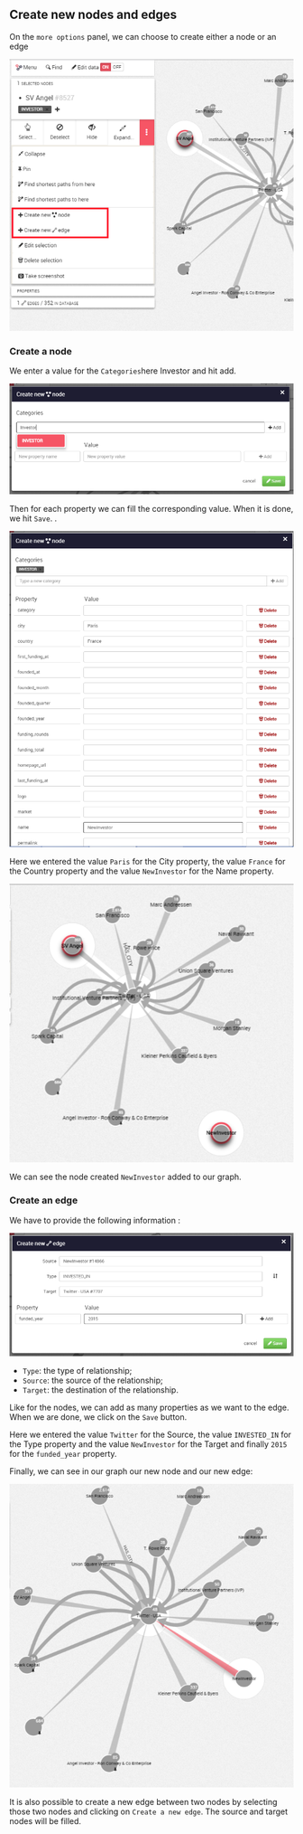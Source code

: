## Create new nodes and edges

On the ```more options``` panel, we can choose to create either a node or an edge

![](A1.png)

### Create a node

We enter a value for the ```Categories```here Investor and hit add. 

![](A2.png)

Then for each property we can fill the corresponding value. When it is done, we hit ```Save```.
.

![](A3.png)

Here we entered the value ```Paris``` for the City property, the value ```France``` for the Country property and the value ```NewInvestor``` for the Name property.

![](A5.png)

We can see the node created ```NewInvestor``` added to our graph.


### Create an edge

We have to provide the following information :

![](A6.png)

* ```Type```: the type of relationship;
* ```Source```: the source of the relationship;
* ```Target```: the destination of the relationship.

Like for the nodes, we can add as many properties as we want to the edge. When we are done, we click on the ```Save``` button.

Here we entered the value ```Twitter``` for the Source, the value ```INVESTED_IN``` for the Type property and the value ```NewInvestor``` for the Target and finally ```2015``` for the ```funded_year``` property.


Finally, we can see in our graph our new node and our new edge:

![](A8.png)

It is also possible to create a new edge between two nodes by selecting those two nodes and clicking on ```Create a new edge```. The source and target nodes will be filled.

